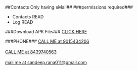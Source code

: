 ##Contacts Only having eMail##
###permissions required###
- Contacts READ
- Log READ

###Download APK File###
[CLICK HERE](https://github.com/sandeeprana011/ContactsOnlyWithEmail/raw/master/contactswithemail_proguarddisabled.apk)

###PHONE###
[CALL ME at 9015434206](tel:+919015434206)
<br>
<br>
[CALL ME at 8439740563](tel:+918439740563)
<br>
<br>
[mail me at sandeep.rana011@gmail.com](mailto:sandeep.rana011@gmail.com)